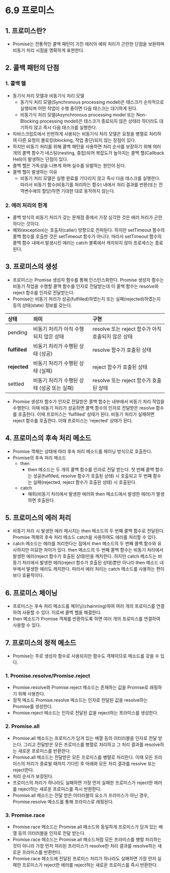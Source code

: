 # 6.9 프로미스
## 1. 프로미스란?
* Promise는 전통적인 콜백 패턴이 가진 에러의 예외 처리가 곤란한 단점을 보완하며 비동기 처리 시점을 명확하게 표현한다.

## 2. 콜백 패턴의 단점
### 1. 콜백 헬
* 동기식 처리 모델과 비동기식 처리 모델
  * 동기식 처리 모델(Synchronous processing model)은 태스크가 순차적으로 실행되며 어떤 작업이 수행 중이면 다음 태스크는 대기하게 된다.
  * 비동기식 처리 모델(Asynchronous processing model 또는 Non-Blocking processing model)은 태스크가 종료되지 않은 상태라 하더라도 대기하지 않고 즉시 다음 태스크를 실행한다.
* 자바스크립트에서 빈번하게 사용되는 비동기식 처리 모델은 요청을 병렬로 처리하여 다른 요청이 블로킹(blocking, 작업 중단)되지 않는 장점이 있다.
* 하지만 비동기 처리를 위해 콜백 패턴을 사용하면 처리 순서를 보장하기 위해 여러 개의 콜백 함수가 네스팅(nesting, 중첩)되어 복잡도가 높아지는 콜백 헬(Callback Hell)이 발생하는 단점이 있다.
* 콜백 헬은 가독성을 나쁘게 하며 실수를 유발하는 원인이 된다.
* 콜백 헬이 발생하는 이유
  * 비동기 처리 모델은 실행 완료를 기다리지 않고 즉시 다음 태스크를 실행한다. 따라서 비동기 함수(비동기를 처리하는 함수) 내에서 처리 결과를 반환(또는 전역변수에의 할당)하면 기대한 대로 동작하지 않는다. 
### 2. 에러 처리의 한계
* 콜백 방식의 비동기 처리가 갖는 문제점 중에서 가장 심각한 것은 에러 처리가 곤란하다는 것이다.
* 예외(exception)는 호출자(caller) 방향으로 전파된다. 하지만 setTimeout 함수의 콜백 함수를 호출한 것은 setTimeout 함수가 아니다. 따라서 setTimeout 함수의 콜백 함수 내에서 발생시킨 에러는 catch 블록에서 캐치되지 않아 프로세스는 종료된다.

## 3. 프로미스의 생성
* 프로미스는 Promise 생성자 함수를 통해 인스턴스화한다. Promise 생성자 함수는 비동기 작업을 수행할 콜백 함수를 인자로 전달받는데 이 콜백 함수는 resolve와 reject 함수를 인자로 전달받는다.
* Promise는 비동기 처리가 성공(fulfilled)하였는지 또는 실패(rejected)하였는지 등의 상태(state) 정보를 갖는다.

| 상태          | 의미                                       | 구현                                               |
| :------------ | :----------------------------------------- | :------------------------------------------------- |
| pending       | 비동기 처리가 아직 수행되지 않은 상태      | resolve 또는 reject 함수가 아직 호출되지 않은 상태 |
| **fulfilled** | 비동기 처리가 수행된 상태 (성공)           | resolve 함수가 호출된 상태                         |
| **rejected**  | 비동기 처리가 수행된 상태 (실패)           | reject 함수가 호출된 상태                          |
| settled       | 비동기 처리가 수행된 상태 (성공 또는 실패) | resolve 또는 reject 함수가 호출된 상태             |

* Promise 생성자 함수가 인자로 전달받은 콜백 함수는 내부에서 비동기 처리 작업을 수행한다. 이때 비동기 처리가 성공하면 콜백 함수의 인자로 전달받은 resolve 함수를 호출한다. 이때 프로미스는 ‘fulfilled’ 상태가 된다. 비동기 처리가 실패하면 reject 함수를 호출한다. 이때 프로미스는 ‘rejected’ 상태가 된다.

## 4. 프로미스의 후속 처리 메소드
* Promise 객체는 상태에 따라 후속 처리 메소드를 체이닝 방식으로 호출한다. 
* Promise의 후속 처리 메소드
  * then
    * then 메소드는 두 개의 콜백 함수를 인자로 전달 받는다. 첫 번째 콜백 함수는 성공(fulfilled, resolve 함수가 호출된 상태) 시 호출되고 두 번째 함수는 실패(rejected, reject 함수가 호출된 상태) 시 호출된다.
  * catch
    * 예외(비동기 처리에서 발생한 에러와 then 메소드에서 발생한 에러)가 발생하면 호출된다.

## 5. 프로미스의 에러 처리
* 비동기 처리 시 발생한 에러 메시지는 then 메소드의 두 번째 콜백 함수로 전달된다. Promise 객체의 후속 처리 메소드 catch을 사용하여도 에러를 처리할 수 있다.
* catch 메소드는 에러를 처리한다는 점에서 then 메소드의 두 번째 콜백 함수와 유사하지만 미묘한 차이가 있다. then 메소드의 두 번째 콜백 함수는 비동기 처리에서 발생한 에러(reject 함수가 호출된 상태)만을 캐치한다. 하지만 catch 메소드는 비동기 처리에서 발생한 에러(reject 함수가 호출된 상태)뿐만 아니라 then 메소드 내부에서 발생한 에러도 캐치한다. 따라서 에러 처리는 catch 메소드를 사용하는 편이 보다 효율적이다.

## 6. 프로미스 체이닝
* 프로미스는 후속 처리 메소드를 체이닝(chainning)하여 여러 개의 프로미스를 연결하여 사용할 수 있다. 이로써 콜백 헬을 해결한다.
* then 메소드가 Promise 객체를 반환하도록 하면 여러 개의 프로미스를 연결하여 사용할 수 있다.

## 7. 프로미스의 정적 메소드
* Promise는 주로 생성자 함수로 사용되지만 함수도 객체이므로 메소드를 갖을 수 있다.

### 1. Promise.resolve/Promise.reject
* Promise.resolve와 Promise.reject 메소드는 존재하는 값을 Promise로 래핑하기 위해 사용한다.
* 정적 메소드 Promise.resolve 메소드는 인자로 전달된 값을 resolve하는 Promise를 생성한다.
* Promise.reject 메소드는 인자로 전달된 값을 reject하는 프라미스를 생성한다.

### 2. Promise.all
* Promise.all 메소드는 프로미스가 담겨 있는 배열 등의 이터러블을 인자로 전달 받는다. 그리고 전달받은 모든 프로미스를 병렬로 처리하고 그 처리 결과를 resolve하는 새로운 프로미스를 반환한다.
* Promise.all 메소드는 전달받은 모든 프로미스를 병렬로 처리한다. 이때 모든 프라미스의 처리가 종료될 때까지 기다린 후 아래와 모든 처리 결과를 resolve 또는 reject한다.
* 처리 순서가 보장된다.
* 프로미스의 처리가 하나라도 실패하면 가장 먼저 실패한 프로미스가 reject한 에러를 reject하는 새로운 프로미스를 즉시 반환한다.
* Promise.all 메소드는 전달 받은 이터러블의 요소가 프라미스가 아닌 경우, Promise.resolve 메소드를 통해 프라미스로 래핑된다.

### 3. Promise.race
* Promise.race 메소드는 Promise.all 메소드와 동일하게 프로미스가 담겨 있는 배열 등의 이터러블을 인자로 전달 받는다.
* Promise.race 메소드는 Promise.all 메소드처럼 모든 프라미스를 병렬 처리하는 것이 아니라 가장 먼저 처리된 프라미스가 resolve한 처리 결과를 resolve하는 새로운 프라미스를 반환한다.
* Promise.race 메소드에 전달된 프로미스 처리가 하나라도 실패하면 가장 먼저 실패한 프로미스가 reject한 에러를 reject하는 새로운 프로미스를 즉시 반환한다.